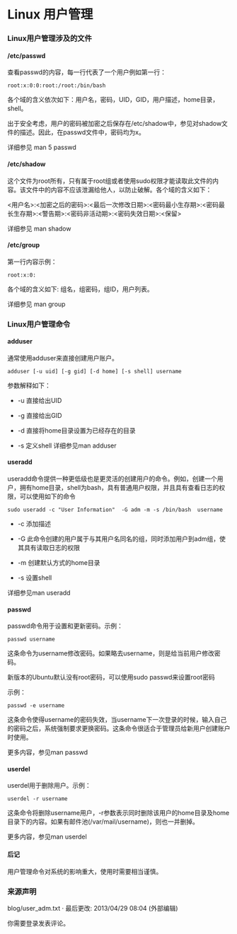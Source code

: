 ---
---

# Linux 用户管理

### Linux用户管理涉及的文件

#### /etc/passwd

查看passwd的内容，每一行代表了一个用户例如第一行： 

    
    
    root:x:0:0:root:/root:/bin/bash

各个域的含义依次如下：用户名，密码，UID，GID，用户描述，home目录，shell。 

出于安全考虑，用户的密码被加密之后保存在/etc/shadow中，参见对shadow文件的描述。因此，在passwd文件中，密码均为x。 

详细参见 man 5 passwd 

#### /etc/shadow

这个文件为root所有，只有属于root组或者使用sudo权限才能读取此文件的内容。该文件中的内容不应该泄漏给他人，以防止破解。各个域的含义如下： 

<用户名>:<加密之后的密码>:<最后一次修改日期>:<密码最小生存期>:<密码最长生存期>:<警告期>:<密码非活动期>:<密码失效日期>:<保留>

详细参见 man shadow 

#### /etc/group

第一行内容示例： 

    
    
    root:x:0:

各个域的含义如下: 组名，组密码，组ID，用户列表。 

详细参见 man group 

### Linux用户管理命令

#### adduser

通常使用adduser来直接创建用户账户。 

    
    
    adduser [-u uid] [-g gid] [-d home] [-s shell] username

参数解释如下： 

  + -u 直接给出UID 

  + -g 直接给出GID 

  + -d 直接将home目录设置为已经存在的目录 

  + -s 定义shell 详细参见man adduser

#### useradd

useradd命令提供一种更低级也是更灵活的创建用户的命令。例如，创建一个用户，拥有home目录，shell为bash，具有普通用户权限，并且具有查看日志的权限，可以使用如下的命令 

    
    
    sudo useradd -c "User Information"  -G adm -m -s /bin/bash  username

  + -c 添加描述

  + -G 此命令创建的用户属于与其用户名同名的组，同时添加用户到adm组，使其具有读取日志的权限

  + -m 创建默认方式的home目录

  + -s 设置shell

详细参见man useradd 

#### passwd

passwd命令用于设置和更新密码。示例： 

    
    
    passwd username

这条命令为username修改密码。如果略去username，则是给当前用户修改密码。 

新版本的Ubuntu默认没有root密码，可以使用sudo passwd来设置root密码 

示例： 

    
    
    passwd -e username

这条命令使得username的密码失效，当username下一次登录的时候，输入自己的密码之后，系统强制要求更换密码。这条命令很适合于管理员给新用户创建账户时使用。 

更多内容，参见man passwd 

#### userdel

userdel用于删除用户。示例： 

    
    
    userdel -r username

这条命令将删除username用户，-r参数表示同时删除该用户的home目录及home目录下的内容。如果有邮件池(/var/mail/username)，则也一并删掉。 

更多内容，参见man userdel 

#### 后记

用户管理命令对系统的影响重大，使用时需要相当谨慎。 

### 来源声明

blog/user_adm.txt · 最后更改: 2013/04/29 08:04 (外部编辑) 

你需要登录发表评论。 
